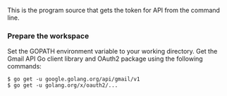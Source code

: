 This is the program source that gets the token for API from the command line.

### Prepare the workspace

Set the GOPATH environment variable to your working directory.
Get the Gmail API Go client library and OAuth2 package using the following commands:

    $ go get -u google.golang.org/api/gmail/v1
    $ go get -u golang.org/x/oauth2/...